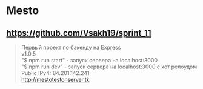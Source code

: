 # Mesto
## https://github.com/Vsakh19/sprint_11
>Первый проект по бэкенду на Express  
>v1.0.5  
"$ npm run start" - запуск сервера на localhost:3000  
"$ npm run dev" - запуск сервера на localhost:3000 с хот релоудом  
>Public IPv4: 84.201.142.241  
>http://mestotestonserver.tk
